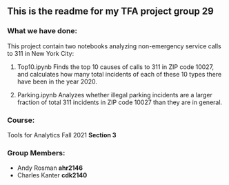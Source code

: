 ## This is the readme for my TFA project group 29

### What we have done:
This project contain two notebooks analyzing non-emergency service calls to 311 in New York City:

1. Top10.ipynb
Finds the top 10 causes of calls to 311 in ZIP code 10027, and calculates how many total incidents of each of these 10 types there have been in the year 2020.

2. Parking.ipynb
Analyzes whether illegal parking incidents are a larger fraction of total 311 incidents in ZIP code 10027 than they are in general. 


### Course:
Tools for Analytics Fall 2021 **Section 3**

### Group Members:
- Andy Rosman **ahr2146**
- Charles Kanter **cdk2140**